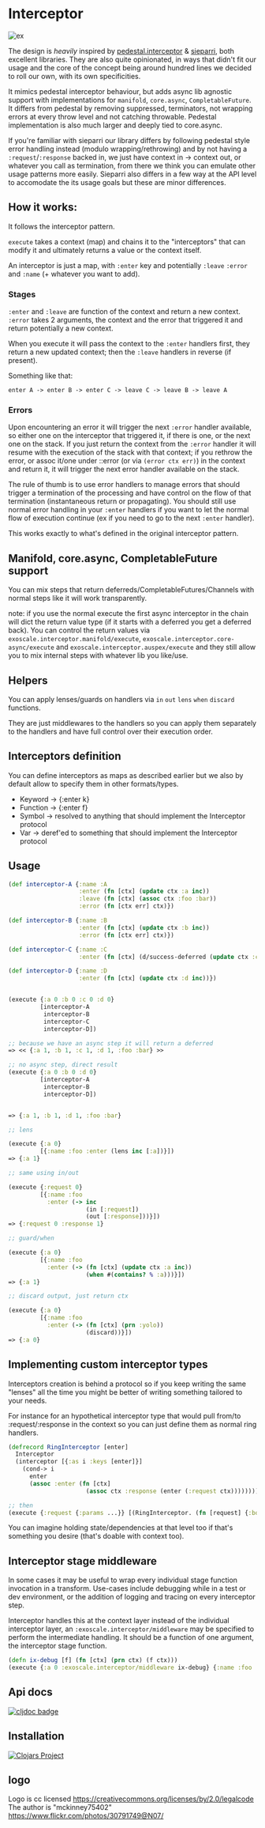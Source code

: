 # Interceptor

![ex](dominos.jpg)

The design is *heavily* inspired by
[pedestal.interceptor](http://pedestal.io/reference/interceptors) &
[sieparri](https://github.com/metosin/sieppari), both excellent libraries.
They are also quite opinionated, in ways that didn't fit our
usage and the core of the concept being around hundred lines we
decided to roll our own, with its own specificities.

It mimics pedestal interceptor behaviour, but adds async lib agnostic
support with implementations for `manifold`, `core.async`, `CompletableFuture`.
It differs from pedestal by removing suppressed, terminators, not
wrapping errors at every throw level and not catching
throwable. Pedestal implementation is also much larger and deeply tied
to core.async.

If you're familiar with sieparri our library differs by following
pedestal style error handling instead (modulo wrapping/rethrowing) and
by not having a `:request`/`:response` backed in, we just have context
in -> context out, or whatever you call as termination, from there we
think you can emulate other usage patterns more easily. Sieparri also
differs in a few way at the API level to accomodate the its usage
goals but these are minor differences.

## How it works:

It follows the interceptor pattern.

`execute` takes a context (map) and chains it to the "interceptors"
that can modify it and ultimately returns a value or the context
itself.

An interceptor is just a map, with `:enter` key and potentially
`:leave` `:error` and `:name` (+ whatever you want to add).

### Stages

`:enter` and `:leave` are function of the context and return a new
context. `:error` takes 2 arguments, the context and the error that
triggered it and return potentially a new context.

When you execute it will pass the context to the `:enter` handlers first,
they return a new updated context; then the `:leave` handlers in reverse
(if present).

Something like that:

``` text
enter A -> enter B -> enter C -> leave C -> leave B -> leave A

```

### Errors

Upon encountering an error it will trigger the next `:error` handler
available, so either one on the interceptor that triggered it, if
there is one, or the next one on the stack. If you just return the
context from the `:error` handler it will resume with the execution of
the stack with that context; if you rethrow the error, or assoc it/one
under ::error (or via `(error ctx err)`) in the context and return it,
it will trigger the next error handler available on the stack.

The rule of thumb is to use error handlers to manage errors that
should trigger a termination of the processing and have control on the
flow of that termination (instantaneous return or propagating).  You
should still use normal error handling in your `:enter` handlers if
you want to let the normal flow of execution continue (ex if you need
to go to the next `:enter` handler).

This works exactly to what's defined in the original interceptor
pattern.

## Manifold, core.async, CompletableFuture support

You can mix steps that return deferreds/CompletableFutures/Channels
with normal steps like it will work transparently.

note: if you use the normal execute the first async interceptor in the
chain will dict the return value type (if it starts with a deferred
you get a deferred back). You can control the return values via
`exoscale.interceptor.manifold/execute`,
`exoscale.interceptor.core-async/execute` and
`exoscale.interceptor.auspex/execute` and they still allow you
to mix internal steps with whatever lib you like/use.

## Helpers

You can apply lenses/guards on handlers via `in` `out` `lens` `when`
`discard` functions.

They are just middlewares to the handlers so you can apply them
separately to the handlers and have full control over their execution
order.

## Interceptors definition

You can define interceptors as maps as described earlier but we also
by default allow to specify them in other formats/types.

* Keyword -> {:enter k}
* Function -> {:enter f}
* Symbol -> resolved to anything that should implement the Interceptor protocol
* Var -> deref'ed to something that should implement the Interceptor protocol

## Usage


```clj
(def interceptor-A {:name :A
                    :enter (fn [ctx] (update ctx :a inc))
                    :leave (fn [ctx] (assoc ctx :foo :bar))
                    :error (fn [ctx err] ctx)})

(def interceptor-B {:name :B
                    :enter (fn [ctx] (update ctx :b inc))
                    :error (fn [ctx err] ctx)})

(def interceptor-C {:name :C
                    :enter (fn [ctx] (d/success-deferred (update ctx :c inc)))})

(def interceptor-D {:name :D
                    :enter (fn [ctx] (update ctx :d inc))})


(execute {:a 0 :b 0 :c 0 :d 0}
         [interceptor-A
          interceptor-B
          interceptor-C
          interceptor-D])

;; because we have an async step it will return a deferred
=> << {:a 1, :b 1, :c 1, :d 1, :foo :bar} >>

;; no async step, direct result
(execute {:a 0 :b 0 :d 0}
         [interceptor-A
          interceptor-B
          interceptor-D])


=> {:a 1, :b 1, :d 1, :foo :bar}

;; lens

(execute {:a 0}
         [{:name :foo :enter (lens inc [:a])}])
=> {:a 1}

;; same using in/out

(execute {:request 0}
         [{:name :foo
           :enter (-> inc
                      (in [:request])
                      (out [:response]))}])
=> {:request 0 :response 1}

;; guard/when

(execute {:a 0}
         [{:name :foo
           :enter (-> (fn [ctx] (update ctx :a inc))
                      (when #(contains? % :a)))}])
=> {:a 1}

;; discard output, just return ctx

(execute {:a 0}
         [{:name :foo
           :enter (-> (fn [ctx] (prn :yolo))
                      (discard))}])
=> {:a 0}

```
## Implementing custom interceptor types

Interceptors creation is behind a protocol so if you keep writing the
same "lenses" all the time you might be better of writing something
tailored to your needs.

For instance for an hypothetical interceptor type that would pull
from/to :request/:response in the context so you can just define them
as normal ring handlers.

``` clj
(defrecord RingInterceptor [enter]
  Interceptor
  (interceptor [{:as i :keys [enter]}]
    (cond-> i
      enter
      (assoc :enter (fn [ctx]
                      (assoc ctx :response (enter (:request ctx))))))))

;; then
(execute {:request {:params ...}} [(RingInterceptor. (fn [request] {:body "yolo"}))])
```

You can imagine holding state/dependencies at that level too if that's
something you desire (that's doable with context too).

## Interceptor stage middleware

In some cases it may be useful to wrap every individual stage function
invocation in a transform.  Use-cases include debugging while in a
test or dev environment, or the addition of logging and tracing on
every interceptor step.

Interceptor handles this at the context layer instead of the individual
interceptor layer, an `:exoscale.interceptor/middleware` may be specified
to perform the intermediate handling. It should be a function of one
argument, the interceptor stage function.

``` clj
(defn ix-debug [f] (fn [ctx] (prn ctx) (f ctx)))
(execute {:a 0 :exoscale.interceptor/middleware ix-debug} {:name :foo :enter #(update % :a inc)})
```


## Api docs

[![cljdoc badge](https://cljdoc.xyz/badge/exoscale/interceptor)](https://cljdoc.xyz/d/exoscale/interceptor/CURRENT)

## Installation

[![Clojars Project](https://img.shields.io/clojars/v/exoscale/interceptor.svg)](https://clojars.org/exoscale/interceptor)

## logo

Logo is cc licensed https://creativecommons.org/licenses/by/2.0/legalcode
The author is "mckinney75402" https://www.flickr.com/photos/30791749@N07/
